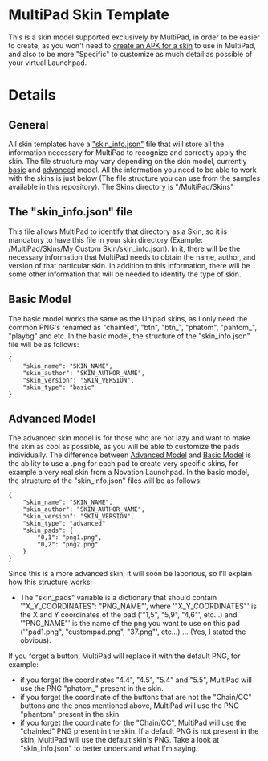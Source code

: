 # MultiPad Skin Template
This is a skin model supported exclusively by MultiPad, in order to be easier to create, as you won't need to [create an APK for a skin](https://github.com/kimjisub/UniPad-theme-template) to use in MultiPad, and also to be more "Specific" to customize as much detail as possible of your virtual Launchpad.
# Details
## General
All skin templates have a ["skin_info.json"](https://github.com/MultiPad-Project/MultiPad-Skin-Template#the-skin_infojson-file) file that will store all the information necessary for MultiPad to recognize and correctly apply the skin. The file structure may vary depending on the skin model, currently [basic](https://github.com/MultiPad-Project/MultiPad-Skin-Template#basic-model) and [advanced](https://github.com/MultiPad-Project/MultiPad-Skin-Template#advanced-model) model. All the information you need to be able to work with the skins is just below (The file structure you can use from the samples available in this repository). The Skins directory is "/MultiPad/Skins"
## The "skin_info.json" file
This file allows MultiPad to identify that directory as a Skin, so it is mandatory to have this file in your skin directory (Example: /MultiPad/Skins/My Custom Skin/skin_info.json). In it, there will be the necessary information that MultiPad needs to obtain the name, author, and version of that particular skin. In addition to this information, there will be some other information that will be needed to identify the type of skin.
## Basic Model
The basic model works the same as the Unipad skins, as I only need the common PNG's renamed as "chainled", "btn", "btn_", "phatom", "pahtom_", "playbg" and etc. In the basic model, the structure of the "skin_info.json" file will be as follows:
```
{
	"skin_name": "SKIN_NAME",
	"skin_author": "SKIN_AUTHOR_NAME",
	"skin_version": "SKIN_VERSION",
	"skin_type": "basic"
}
```
## Advanced Model
The advanced skin model is for those who are not lazy and want to make the skin as cool as possible, as you will be able to customize the pads individually. The difference between [Advanced Model](https://github.com/MultiPad-Project/MultiPad-Skin-Template#advanced-model) and [Basic Model](https://github.com/MultiPad-Project/MultiPad-Skin-Template#basic-model) is the ability to use a .png for each pad to create very specific skins, for example a very real skin from a Novation Launchpad. In the basic model, the structure of the "skin_info.json" files will be as follows:
```
{
	"skin_name": "SKIN_NAME",
	"skin_author": "SKIN_AUTHOR_NAME",
	"skin_version": "SKIN_VERSION",
	"skin_type": "advanced"
	"skin_pads": {
		"0,1": "png1.png",
		"0,2": "png2.png"
	}
}
```
Since this is a more advanced skin, it will soon be laborious, so I'll explain how this structure works:
- The "skin_pads" variable is a dictionary that should contain '"X_Y_COORDINATES": "PNG_NAME"', where '"X_Y_COORDINATES"' is the X and Y coordinates of the pad ('"1,5", "5,9", "4,6"', etc...) and '"PNG_NAME"' is the name of the png you want to use on this pad ('"pad1.png", "custompad.png", "37.png"', etc...) ... (Yes, I stated the obvious).

If you forget a button, MultiPad will replace it with the default PNG, for example:
- if you forget the coordinates "4.4", "4.5", "5.4" and "5.5", MultiPad will use the PNG "phatom_" present in the skin.
- if you forget the coordinate of the buttons that are not the "Chain/CC" buttons and the ones mentioned above, MultiPad will use the PNG "phantom" present in the skin.
- if you forget the coordinate for the "Chain/CC", MultiPad will use the "chainled" PNG present in the skin.
If a default PNG is not present in the skin, MultiPad will use the default skin's PNG.
Take a look at "skin_info.json" to better understand what I'm saying.
